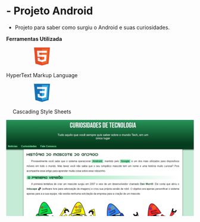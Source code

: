 

<h1> - Projeto Android</h1>

- Projeto para saber como surgiu o Android e suas curiosidades.



**Ferramentas Utilizada**
<div  style="display: inline-block"  align="center">
    <img  height="50" width="50" src="https://raw.githubusercontent.com/devicons/devicon/master/icons/html5/html5-original.svg">  
     <p></p>HyperText Markup Language</p>
    <img  height="50" width="50" src="https://raw.githubusercontent.com/devicons/devicon/master/icons/css3/css3-original.svg"> <p>Cascading Style Sheets</p>
</div>

<img  src="assets/android.png" alt="Projeto cuncluído">

